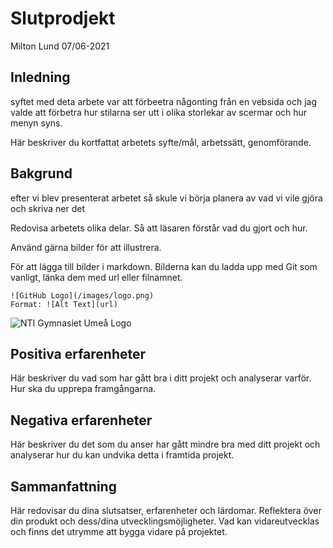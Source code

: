 # Slutprodjekt 

Milton Lund 07/06-2021

## Inledning

syftet med deta arbete var att förbeetra någonting från en vebsida och jag valde att förbetra hur stilarna ser utt i olika storlekar av scermar och hur menyn syns. 

Här beskriver du kortfattat arbetets syfte/mål, arbetssätt, genomförande.

## Bakgrund

efter vi blev presenterat arbetet så skule vi börja planera av vad vi vile gjöra och skriva ner det 

Redovisa arbetets olika delar. Så att läsaren förstår vad du gjort och hur.

Använd gärna bilder för att illustrera.

För att lägga till bilder i markdown. Bilderna kan du ladda upp med Git som vanligt, länka dem med url eller filnamnet.

```
![GitHub Logo](/images/logo.png)
Format: ![Alt Text](url)
```

![NTI Gymnasiet Umeå Logo](https://raw.githubusercontent.com/jensnti/Webbprojekt/master/mallar/nti_logo_white_umea.svg)

## Positiva erfarenheter

Här beskriver du vad som har gått bra i ditt projekt och analyserar varför. Hur ska du upprepa framgångarna.

## Negativa erfarenheter

Här beskriver du det som du anser har gått mindre bra med ditt projekt och analyserar hur du kan undvika detta i framtida projekt.

## Sammanfattning

Här redovisar du dina slutsatser, erfarenheter och lärdomar. Reflektera över din produkt och dess/dina utvecklingsmöjligheter.
Vad kan vidareutvecklas och finns det utrymme att bygga vidare på projektet.